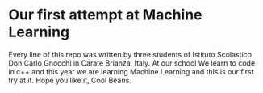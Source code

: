 # Our first attempt at Machine Learning
Every line of this repo was written by three students of Istituto Scolastico Don Carlo Gnocchi in Carate Brianza, Italy. 
At our school We learn to code in c++ and this year we are learning Machine Learning and this is our first try at it. 
Hope you like it, 
Cool Beans.
